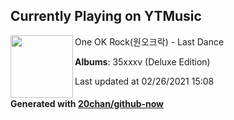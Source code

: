 ## Currently Playing on YTMusic

[<img align="left" width="100" src="https://lh3.googleusercontent.com/TxE0t0b3v2AOW8bKNL6jZx3QLWLsY1LLk4enQc5NeDPf8v7RedfxOJrZ8Bgjnt60EqTSg6uVttqNeWMx">](https://music.youtube.com/watch?v=H3PejDpbAfY)

One OK Rock(원오크락) - Last Dance

**Albums**: 35xxxv (Deluxe Edition)

Last updated at 02/26/2021 15:08

#### Generated with [20chan/github-now](https://github.com/20chan/github-now)


<!--
**20chan/20chan** is a ✨ _special_ ✨ repository because its `README.md` (this file) appears on your GitHub profile.

Here are some ideas to get you started:

- 🔭 I’m currently working on ...
- 🌱 I’m currently learning ...
- 👯 I’m looking to collaborate on ...
- 🤔 I’m looking for help with ...
- 💬 Ask me about ...
- 📫 How to reach me: ...
- 😄 Pronouns: ...
- ⚡ Fun fact: ...
-->
